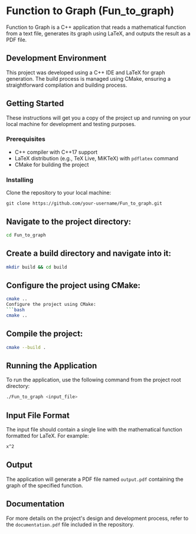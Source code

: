 # Function to Graph (Fun_to_graph)

Function to Graph is a C++ application that reads a mathematical function from a text file, generates its graph using LaTeX, and outputs the result as a PDF file.

## Development Environment

This project was developed using a C++ IDE and LaTeX for graph generation. The build process is managed using CMake, ensuring a straightforward compilation and building process.

## Getting Started

These instructions will get you a copy of the project up and running on your local machine for development and testing purposes.

### Prerequisites

- C++ compiler with C++17 support
- LaTeX distribution (e.g., TeX Live, MiKTeX) with `pdflatex` command
- CMake for building the project

### Installing

Clone the repository to your local machine:

```
git clone https://github.com/your-username/Fun_to_graph.git
```
## Navigate to the project directory:
```bash
cd Fun_to_graph
```
## Create a build directory and navigate into it:
```bash
mkdir build && cd build
```
## Configure the project using CMake:
```bash
cmake ..
Configure the project using CMake:
```bash
cmake ..
```
## Compile the project:
```bash
cmake --build .
```
## Running the Application
To run the application, use the following command from the project root directory:

```bash
./Fun_to_graph <input_file>
```
## Input File Format
The input file should contain a single line with the mathematical function formatted for LaTeX. For example:
```latex
x^2
```
## Output

The application will generate a PDF file named `output.pdf` containing the graph of the specified function.

## Documentation

For more details on the project's design and development process, refer to the `documentation.pdf` file included in the repository.





